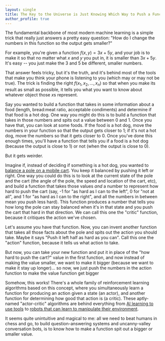 ```yaml
---
layout: single
title: The Key to the Universe is Just Knowing Which Way to Push a Function
author_profile: true
---
```


The fundamental backbone of most modern machine learning is a simple trick that really just answers a pretty easy question: "How do I change the numbers in this function so the output gets smaller?"

For example, you're given a function $f(x, y) = 3x + 5y$, and your job is to make it so that no matter what $x$ and $y$ you put in, it is smaller than $3x + 5y$. It's easy -- you just make the 3 and 5 be different, smaller numbers.

That answer feels tricky, but it's the truth, and it's behind most of the tools that make you think your phone is listening to you (which may or may not be true). The trick is finding the right $f(x_1, x_2, ..., x_n)$ so that when you make its result as small as possible, it tells you what you want to know about whatever object those $x$s represent.

Say you wanted to build a function that takes in some information about a food (length, bread:meat ratio, acceptable condiments) and determine if that food is a hot dog. One way you might do this is to build a function that takes in those numbers and spits out a value between 0 and 1. Once you have that, you can look at some foods. If the food is a hot dog, move the numbers in your function so that the output gets closer to 1; if it's not  a hot dog, move the numbers so that it gets closer to 0. Once you've done this enough times, you'll have a function that tells you if  a food is a hot dog (because the output is close to 1) or not (when the output is close to 0).

But it gets weirder.

Imagine if, instead of deciding if something is a hot dog, you wanted to [balance a pole on a mobile cart](https://gym.openai.com/envs/CartPole-v1/). You keep it balanced by pushing it left or right. One way you could do this is to look at the current state of the pole and the cart (the angle of the pole, the speed and location of the cart, etc), and build a function that takes those values *and* a number to represent how hard to push the cart (say, -1 for "as hard as I can to the left", 0 for "not at all", and 1 for "as hard as I can to the right", and all the numbers in between mean you push less hard). This function produces a number that tells you how long the pole can stay balanced when it's in that state and you push the cart that hard in that direction. We can call this one the "critic" function, because it critiques the action we've chosen.

Let's assume you have that function. Now, you can invent another function that takes all those facts about the pole and spits out the action you should take. Maybe it says "Push it left half as hard as you can". Call this one the "action" function, because it tells us what action to take.

But now, you can take your new function and put it in place of the "how hard to push the cart?" value in the first function, and now instead of making the value smaller, we want to make it bigger (because we want to make it stay up longer)... so now, we just push the numbers in the action function to make the value function get bigger

Somehow, this works! There's a whole family of reinforcement learning algorithms based on this concept, where you simultaneously learn a function for producing an action given a state (an actor), and another function for determining how good that action is (a critic). These aptly-named "actor-critic" algorithms are behind everything from [AI learning to use tools](https://openai.com/blog/emergent-tool-use/) to [robots that can learn to manipulate their environment](https://openai.com/blog/generalizing-from-simulation/).

It seems quite unintuitive and magical to me: all we need to beat humans in chess and go, to build question-answering systems and uncanny-valley conversation bots, is to know how to make a function spit out a bigger or smaller value.
